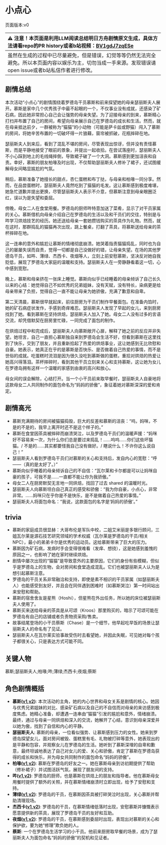 # 小点心
页面版本:v0
 

| :warning: 注意！本页面是利用LLM阅读总结明日方舟剧情原文生成，具体方法请看repo的PR history或者b站视频：[BV1gdJ7zqESe](https://www.bilibili.com/video/BV1gdJ7zqESe/)         |
|:----------------------------|
| 虽然在生成的过程中已尽量避免，但是错误，幻觉等等仍然无法完全避免。所以本页面内容以娱乐为主，切勿当成一手来源。发现错误请open issue或者b站私信作者进行修改。|



## 剧情总结
本次活动“小点心”的剧情围绕着罗德岛干员慕斯和前来探望她的母亲瑟丽斯夫人展开。慕斯是家中几个优秀孩子中最不起眼的一个，不仅事业没有成就，还感染了矿石病，因此她非常担心自己会让强势的母亲失望。为了迎接母亲的到来，慕斯精心打扫并布置了自己的房间，希望向母亲展示自己在罗德岛的成长和生活。然而，就在母亲抵达前夕，一群被称为“猫猫”的小动物（可能是萨卡兹或野猫）闯入了慕斯的房间，将她辛苦布置的一切破坏得一片狼藉，窗帘被抓破，花瓶摔碎在地。

瑟丽斯夫人到来后，看到了混乱不堪的房间，尽管表现出惊讶，但并没有责怪慕斯，而是平静地接受了眼前的景象，并提出一起收拾。在尝试落座时，瑟丽斯夫人不小心踩到地上的毛线绳摔倒，导致裙子破了一个大洞。慕斯感到更加沮丧和自责。幸好，慕斯的朋友柏喙及时出现，不仅帮助瑟丽斯夫人修补了裙子，还试图缓解母女间略显尴尬的气氛。

稍后，慕斯准备了她擅长的甜点，杏仁蛋糕和布丁挞，与母亲和柏喙一同分享。然而，在品尝蛋糕时，瑟丽斯夫人竟然吃到了猫猫的毛发。这让慕斯感到极度难堪，她急忙道歉并提出更换，尽管瑟丽斯夫人表示不介意，但慕斯注意到母亲眼圈泛红，误以为是失望和委屈。

傍晚，母女二人在食堂用餐。罗德岛的厨师吽特意加送了菜肴，显示了对干员家属的关心。慕斯借机向母亲介绍自己在罗德岛的生活以及和干员们的交往，特别是与吽学习烘焙技艺的经历。她还送给母亲一套她攒钱购买的茶具作为礼物。然而，就在这时，那群捣乱的猫猫再次出现，跳上餐桌，打翻了茶具，将慕斯送给母亲的茶杯摔碎在地。

这一连串的意外和尴尬让慕斯的情绪彻底崩溃。她哭着指责猫猫捣乱，同时也为自己的屡屡失误而自责，觉得一切都是自己没做好的错，让母亲失望。在场的其他罗德岛干员，如吽、薄绿、杰西卡、夜烟等人，立刻上前安慰慕斯，坚决反对她自我贬低，展现了罗德岛大家庭的温暖和支持。瑟丽斯夫人在一旁静静看着这一切，心中感到宽慰。

晚上，慕斯和母亲挤在一张床上睡觉。慕斯向似乎已经睡着的母亲倾诉了自己长久以来的心结：她觉得自己不如优秀的兄弟姐妹，没有天赋，没有特长，染病更是给母亲带来了负担，觉得自己一直不能让母亲为她骄傲，充满了歉意和自卑。

第二天清晨，慕斯很早就起床，前往厨房为干员们制作早餐面包。在准备内馅时，她的矿石病症状发作，手感到奇痒难忍。瑟丽斯夫人发现了早起的女儿，来到厨房找到了她。看到慕斯在坚持烘焙，瑟丽斯夫人加入了她。母女二人没有过多的言语交流，却凭借默契在厨房里忙碌，一同完成了面包的制作。

在烘焙过程中和完成后，瑟丽斯夫人向慕斯敞开心扉，解释了她之前的反应并非失望。她坦言，自己一直担心慕斯独自来到罗德岛会生活不好，但看到慕斯在这里找到了快乐，交到了朋友，并且重新拾起了热爱的烘焙事业，这让她感到无比欣慰和自豪。她表示，她真正在乎的是慕斯是否快乐、是否做着自己热爱的事情，而不是世俗的成就。吃蛋糕时流泪是因为很久没吃到慕斯做的蛋糕，重拾对烘焙的热爱让她高兴得落泪。茶杯摔碎时，看到其他干员立刻来关心和支持慕斯，这让她为女儿在罗德岛拥有这样一个温暖的家感到由衷的高兴和放心。

母女间的误会解除，心结打开。当一个小干员前来取早餐时，瑟丽斯夫人自豪地将这款母女二人共同制作的面包命名为“妈妈的骄傲”，象征着她对慕斯深深的爱和肯定。
## 剧情高光
*   慕斯充满期待的房间被猫猫捣毁，巨大的反差和慕斯的沮丧：“呜，妈咪，不是的不是的，我早上离开时还不是这个样子的。”
*   慕斯在食堂因茶具被摔碎而崩溃哭泣，以及罗德岛干员们的温暖声援：“妈咪好不容易来一次，为什么你们总是要过来捣乱！......呜呜......你们这些坏猫猫。/ 不是的......其实都要怪我自己没有做好。/ 瞎说什么！不许你这么说自己！”
*   瑟丽斯夫人看到罗德岛干员们对慕斯的关心和支持后，发自内心的宽慰：“呼——（真的是太好了。）”
*   慕斯向似乎睡着的母亲倾诉自己的不自信：“瓦尔莱和卡尔都是可以让妈咪自豪的孩子，可我不是......一直都不能让你为我骄傲。”
*   母女二人在厨房默契无言地一同烘焙，找回了过去 shared 的温暖时光。
*   瑟丽斯夫人向慕斯坦白自己真正的感受和骄傲：“我为你自豪，小点心，非常非常。......妈咪只在乎你是不是快乐，是不是做着自己热爱的事情。”
*   瑟丽斯夫人将面包命名：“我说，这款面包的名字是‘妈妈的骄傲’。”
## trivia
*   慕斯的家庭成员很显赫：大哥布伦是军队中校，二姐艾米丽是多银行顾问，三姐瓦尔莱是源石技艺研究领域的学术权威（瓦尔莱是罗德岛的干员/相关NPC），最小的弟弟卡尔是优秀的运动员。这给慕斯带来了巨大的压力。
*   慕斯因为矿石病，发病时手会变得很难看（发痒、想挠），这是她感到羞愧的原因之一，也影响了她在家时继续烘焙。
*   剧情中屡次出现的“猫猫”是导致意外的主要原因，它们的身份有些模糊，但似乎是罗德岛上的生物，会对房间和食堂造成混乱。它们也被瑟丽斯夫人认为是想引起慕斯注意。
*   罗德岛的干员关系非常融洽和支持，即使是素不相识的干员家属（如瑟丽斯夫人）也能感受到友好，并且会在同伴遇到困难时（如慕斯哭泣）第一时间站出来安慰和帮助。
*   慕斯的宿舍舍友是星熊（Hoshi），但星熊在外出任务，所以她的床位被瑟丽斯夫人使用了。
*   慕斯买来送给母亲的茶具是从可颂（Kroos）那里购买的，暗示了可颂可能在罗德岛有自己的店铺或者负责物资采购/售卖。
*   故事结尾登场的小干员蔡斯（Chase）是一个细节，他早起吃早饭的场景让瑟丽斯夫人的命名有了见证。
*   瑟丽斯夫人在瓦尔莱实验事故受伤时去看望她，并因此失眠，可见她对每个孩子都很关心，只是表达方式可能不同。
## 关键人物
慕斯;瑟丽斯夫人;柏喙;吽;薄绿;杰西卡;夜烟;蔡斯
## 角色剧情概括
-   **慕斯([v1](../chars/char_185_frncat.md),[v2](../char_v3/char_185_frncat.md))**: 本次活动的主角，她的内心世界和母女关系是剧情的核心。她因与优秀兄弟姐妹的对比、感染矿石病以及自己的不自信而对母亲的来访感到极度焦虑。她精心准备，却遭遇一连串由“猫猫”引发的尴尬和意外，情绪崩溃。最终，通过与母亲一同烘焙和深入的交流，她解开了心结，意识到母亲深爱并以她为傲，找到了自信和内心的平静。
-   **瑟丽斯夫人**: 慕斯的母亲，一位看似强势、让慕斯感到压力的女性。她来到罗德岛探望女儿，面对房间被毁、蛋糕里有毛、礼物被打碎等意外，她表现出的是平静和包容，并观察女儿在罗德岛的生活。她听到了慕斯深埋的自卑和歉意，最终坦诚地表达了自己对女儿的爱、关心和骄傲，肯定了慕斯在罗德岛获得的成长和快乐，并为母女共同制作的面包命名“妈妈的骄傲”。
-   **柏喙([v1](../chars/char_252_bibeak.md),[v2](../char_v3/char_252_bibeak.md))**: 慕斯在罗德岛的好友之一。她在慕斯母亲到访初期提供了帮助（修补裙子）并试图活跃气氛，展现了朋友间的支持。
-   **吽([v1](../chars/char_226_hmau.md),[v2](../char_v3/char_226_hmau.md))**: 罗德岛的厨师，也是慕斯在烘焙上的朋友和指导者。他在慕斯母女用餐时提供了额外的关照，并在慕斯情绪崩溃时立即出现，给予了安慰和支持。
-   **薄绿([v1](../chars/char_388_mint.md),[v2](../char_v3/char_388_mint.md))**: 罗德岛的干员，在慕斯因茶具被打碎哭泣时出现，关心慕斯并帮助清理现场。
-   **杰西卡([v1](../chars/char_235_jesica.md),[v2](../char_v3/char_235_jesica.md))**: 罗德岛的干员，在慕斯情绪低落时出现，安慰慕斯并慷慨表示愿意提供新的茶具，展现了罗德岛干员的友好和互助。
-   **夜烟([v1](../chars/char_141_nights.md),[v2](../char_v3/char_141_nights.md))**: 罗德岛的干员，在慕斯感到委屈时出现，表现出对慕斯的关心和保护欲，要为她“修理”欺负她的人。
-   **蔡斯**: 一个在罗德岛生活学习的小干员。他前来厨房取早餐的场景，成为了瑟丽斯夫人为面包命名“妈妈的骄傲”的契机和见证者。